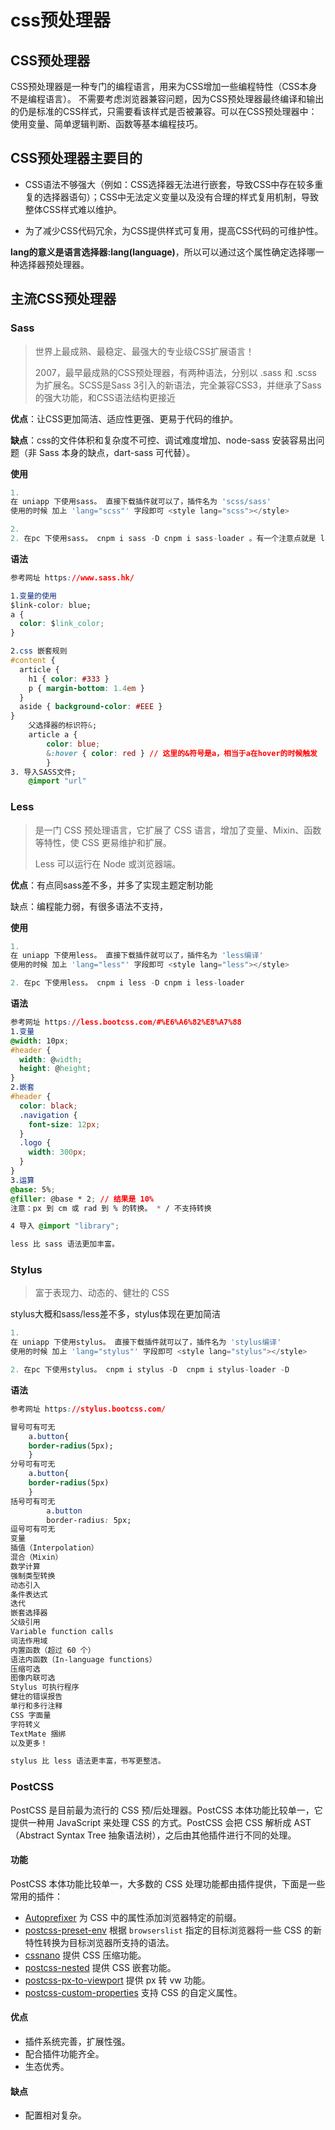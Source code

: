 # css预处理器

## **CSS预处理器**

 CSS预处理器是一种专门的编程语言，用来为CSS增加一些编程特性（CSS本身不是编程语言）。
 不需要考虑浏览器兼容问题，因为CSS预处理器最终编译和输出的仍是标准的CSS样式，只需要看该样式是否被兼容。可以在CSS预处理器中：使用变量、简单逻辑判断、函数等基本编程技巧。

##  **CSS预处理器主要目的**

- CSS语法不够强大（例如：CSS选择器无法进行嵌套，导致CSS中存在较多重复的选择器语句）；CSS中无法定义变量以及没有合理的样式复用机制，导致整体CSS样式难以维护。

- 为了减少CSS代码冗余，为CSS提供样式可复用，提高CSS代码的可维护性。

**lang的意义是语言选择器:lang(language)**，所以可以通过这个属性确定选择哪一种选择器预处理器。

## 主流CSS预处理器

### Sass

> 世界上最成熟、最稳定、最强大的专业级CSS扩展语言！
>
> 2007，最早最成熟的CSS预处理器，有两种语法，分别以 .sass 和 .scss 为扩展名。SCSS是Sass 3引入的新语法，完全兼容CSS3，并继承了Sass的强大功能，和CSS语法结构更接近

**优点**：让CSS更加简洁、适应性更强、更易于代码的维护。

**缺点**：css的文件体积和复杂度不可控、调试难度增加、node-sass 安装容易出问题（非 Sass 本身的缺点，dart-sass 可代替）。

**使用**

```js
1.
在 uniapp 下使用sass。 直接下载插件就可以了，插件名为 'scss/sass'
使用的时候 加上 'lang="scss"' 字段即可 <style lang="scss"></style> 

2.
2. 在pc 下使用sass。 cnpm i sass -D cnpm i sass-loader 。有一个注意点就是 lang="scss"。不能用sass
```

**语法**

```css
参考网址 https://www.sass.hk/ 

1.变量的使用
$link-color: blue;
a {
  color: $link_color;
}

2.css 嵌套规则
#content {
  article {
    h1 { color: #333 }
    p { margin-bottom: 1.4em }
  }
  aside { background-color: #EEE }
}
    父选择器的标识符&; 
    article a {
  		color: blue;
  		&:hover { color: red } // 这里的&符号是a，相当于a在hover的时候触发
		}
3. 导入SASS文件;
    @import "url"
```



### Less 

> 是一门 CSS 预处理语言，它扩展了 CSS 语言，增加了变量、Mixin、函数等特性，使 CSS 更易维护和扩展。
>
> Less 可以运行在 Node 或浏览器端。

**优点**：有点同sass差不多，并多了实现主题定制功能

缺点：编程能力弱，有很多语法不支持，

**使用**

```js
1.
在 uniapp 下使用less。 直接下载插件就可以了，插件名为 'less编译'
使用的时候 加上 'lang="less"' 字段即可 <style lang="less"></style> 

2. 在pc 下使用less。 cnpm i less -D cnpm i less-loader
```

**语法**

```css
参考网址 https://less.bootcss.com/#%E6%A6%82%E8%A7%88
1.变量 
@width: 10px;
#header {
  width: @width;
  height: @height;
}
2.嵌套
#header {
  color: black;
  .navigation {
    font-size: 12px;
  }
  .logo {
    width: 300px;
  }
}
3.运算
@base: 5%;
@filler: @base * 2; // 结果是 10%
注意：px 到 cm 或 rad 到 % 的转换。 * / 不支持转换

4 导入 @import "library"; 

less 比 sass 语法更加丰富。
```



### Stylus 

> 富于表现力、动态的、健壮的 CSS

stylus大概和sass/less差不多，stylus体现在更加简洁

```js
1.
在 uniapp 下使用stylus。 直接下载插件就可以了，插件名为 'stylus编译'
使用的时候 加上 'lang="stylus"' 字段即可 <style lang="stylus"></style> 

2. 在pc 下使用stylus。 cnpm i stylus -D  cnpm i stylus-loader -D
```

**语法**

```css
参考网址 https://stylus.bootcss.com/

冒号可有可无
	a.button{
  	border-radius(5px);
	}	
分号可有可无
	a.button{
  	border-radius(5px)
	}
括号可有可无
		a.button
  		border-radius: 5px;
逗号可有可无
变量
插值（Interpolation）
混合（Mixin）
数学计算
强制类型转换
动态引入
条件表达式
迭代
嵌套选择器
父级引用
Variable function calls
词法作用域
内置函数（超过 60 个）
语法内函数（In-language functions）
压缩可选
图像内联可选
Stylus 可执行程序
健壮的错误报告
单行和多行注释
CSS 字面量
字符转义
TextMate 捆绑
以及更多！

stylus 比 less 语法更丰富，书写更整洁。
```

###  PostCSS

PostCSS 是目前最为流行的 CSS 预/后处理器。PostCSS 本体功能比较单一，它提供一种用 JavaScript 来处理 CSS 的方式。PostCSS 会把 CSS 解析成 AST（Abstract Syntax Tree 抽象语法树），之后由其他插件进行不同的处理。

#### 功能

PostCSS 本体功能比较单一，大多数的 CSS 处理功能都由插件提供，下面是一些常用的插件：

- [Autoprefixer](https://github.com/postcss/autoprefixer) 为 CSS 中的属性添加浏览器特定的前缀。
- [postcss-preset-env](https://github.com/csstools/postcss-preset-env) 根据 `browserslist` 指定的目标浏览器将一些 CSS 的新特性转换为目标浏览器所支持的语法。
- [cssnano](https://github.com/cssnano/cssnano) 提供 CSS 压缩功能。
- [postcss-nested](https://github.com/postcss/postcss-nested) 提供 CSS 嵌套功能。
- [postcss-px-to-viewport](https://github.com/evrone/postcss-px-to-viewport) 提供 px 转 vw 功能。
- [postcss-custom-properties](https://github.com/postcss/postcss-custom-properties) 支持 CSS 的自定义属性。

#### 优点

- 插件系统完善，扩展性强。
- 配合插件功能齐全。
- 生态优秀。

#### 缺点

- 配置相对复杂。

### 